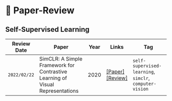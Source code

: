 # :pencil: Paper-Review 

## **Self-Supervised Learning**

|Review Date|Paper|Year|Links|Tag|
|------|---|---|---|---|
|`2022/02/22`|SimCLR: A Simple Framework for Contrastive Learning of Visual Representations|2020|[[Paper]](https://arxiv.org/abs/2002.05709)<br/>[[Review]]()|`self-supervised-learning`, `simclr`, `computer-vision`|
